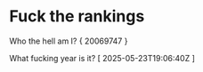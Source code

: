# Fuck the rankings

Who the hell am I?
{ 20069747 }

What fucking year is it?
[ 2025-05-23T19:06:40Z ]
